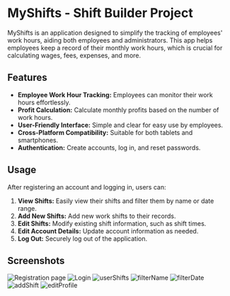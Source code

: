 # MyShifts - Shift Builder Project

MyShifts is an application designed to simplify the tracking of employees' work hours, aiding both employees and administrators. This app helps employees keep a record of their monthly work hours, which is crucial for calculating wages, fees, expenses, and more.

## Features

- **Employee Work Hour Tracking:** Employees can monitor their work hours effortlessly.
- **Profit Calculation:** Calculate monthly profits based on the number of work hours.
- **User-Friendly Interface:** Simple and clear for easy use by employees.
- **Cross-Platform Compatibility:** Suitable for both tablets and smartphones.
- **Authentication:**  Create accounts, log in, and reset passwords.

## Usage

After registering an account and logging in, users can:

1. **View Shifts:** Easily view their shifts and filter them by name or date range.
2. **Add New Shifts:** Add new work shifts to their records.
3. **Edit Shifts:** Modify existing shift information, such as shift times.
4. **Edit Account Details:** Update account information as needed.
5. **Log Out:** Securely log out of the application.


## Screenshots

![Registration page](https://github.com/tarciziuu/MyShifts/releases/download/untagged-f73083b7db05ffe9827c/register.png)
![Login](https://github.com/tarciziuu/MyShifts/releases/download/untagged-f73083b7db05ffe9827c/login.png)
![userShifts](https://github.com/tarciziuu/MyShifts/releases/download/untagged-f73083b7db05ffe9827c/myShifts.png)
![filterName](https://github.com/tarciziuu/MyShifts/releases/download/untagged-f73083b7db05ffe9827c/filterName.png)
![filterDate](https://github.com/tarciziuu/MyShifts/releases/download/untagged-f73083b7db05ffe9827c/DateToDate.png)
![addShift](https://github.com/tarciziuu/MyShifts/releases/download/untagged-f73083b7db05ffe9827c/addShift.png)
![editProfile](https://github.com/tarciziuu/MyShifts/releases/download/untagged-f73083b7db05ffe9827c/editProfile.png)


